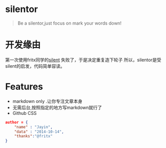 silentor
========
>Be a silentor,just focus on mark your words down!

开发缘由
===
第一次使用fritx同学的[silent](https://github.com/fritx/silent) 失败了，于是决定重复造下轮子
所以，silentor是受silent的启发，代码简单容读。

Features
===
* markdown only .让你专注文章本身
* 无需后台,按照指定的地方写markdown就行了
* Github CSS

```json
author = {
    "name" : "Jayin",
    "data" : "2014-10-14",
    "thanks":"@fritx"
}
```

